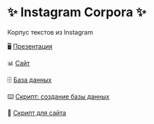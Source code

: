 # ✨ Instagram Corpora ✨
Корпус текстов из Instagram

🖥 [Презентация](https://github.com/soimmary/Instagram_Corpora/blob/main/Instagram_Corpora.pdf)

📊 [Сайт](http://lanabanana.pythonanywhere.com)

🗄 [База данных](https://github.com/soimmary/Instagram_Corpora/blob/main/insta_corpus.db)

⌨️ [Скрипт: создание базы данных](https://github.com/soimmary/Instagram_Corpora/blob/main/create_instagram_db.ipynb)

📲 [Скрипт для сайта](https://github.com/soimmary/Instagram_Corpora/blob/main/app.py)
